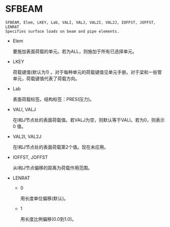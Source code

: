 # SFBEAM

```
SFBEAM, Elem, LKEY, Lab, VALI, VALJ, VAL2I, VAL2J, IOFFST, JOFFST, LENRAT
Specifies surface loads on beam and pipe elements.
```

- Elem

    要施加表面荷载的单元。若为ALL，则施加于所有已选择单元。

- LKEY

    荷载键值(默认为1) 。对于每种单元的荷载键值见单元手册。对于梁和一些管
    单元，荷载键值代表了荷载方向。
    
- Lab

    表面荷载标签。结构标签：PRES(压力)。
    
- VALI, VALJ

    在I和J节点处的表面荷载值。若VALJ为空，则默认等于VALI。若为0，则表示0
    值。
    
- VAL2I, VAL2J

    在I和J节点处的表面荷载第2个值。现在未应用。
    
- IOFFST, JOFFST

    从I和J节点偏移的距离为荷载作用范围。
    
- LENRAT

  + 0
      
      用长度单位偏移(默认)。
      
  + 1
  
      用长度比例偏移(0.0到1.0)。
